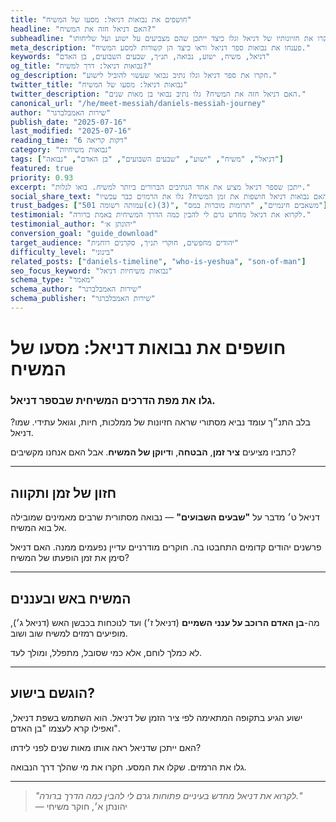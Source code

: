 ```yaml
---
title: "חושפים את נבואות דניאל: מסעו של המשיח"
headline: "האם דניאל חזה את המשיח?"
subheadline: "חקרו את חזיונותיו של דניאל וגלו כיצד ייתכן שהם מצביעים על ישוע ועל שליחותו"
meta_description: "פענחו את נבואות ספר דניאל וראו כיצד הן קשורות למסע המשיח."
keywords: "דניאל, משיח, ישוע, נבואה, תנ״ך, שבעים השבועים, בן האדם"
og_title: "נבואות דניאל: דרך למשיח?"
og_description: "חקרו את ספר דניאל וגלו נתיב נבואי שעשוי להוביל לישוע."
twitter_title: "נבואות דניאל: מסעו של המשיח"
twitter_description: "האם דניאל חזה את המשיח? גלו נתיב נבואי בן מאות שנים."
canonical_url: "/he/meet-messiah/daniels-messiah-journey"
author: "שירות האמבלברגר"
publish_date: "2025-07-16"
last_modified: "2025-07-16"
reading_time: "6 דקות קריאה"
category: "נבואות משיחיות"
tags: ["דניאל", "משיח", "ישוע", "שבעים השבועים", "בן האדם", "נבואה"]
featured: true
priority: 0.93
excerpt: "ייתכן שספר דניאל מציע את אחד הנתיבים הברורים ביותר למשיח. בואו לגלות."
social_share_text: "האם נבואות דניאל חושפות את זמן המשיח? גלו את הרמזים כבר עכשיו."
trust_badges: ["עמותה רשומה 501(c)(3)", "משאבים חינמיים", "תרומות מוכרות במס"]
testimonial: "לקרוא את דניאל מחדש גרם לי להבין כמה הדרך המשיחית באמת ברורה."
testimonial_author: "יהונתן א׳"
conversion_goal: "guide_download"
target_audience: "יהודים מחפשים, חוקרי תנ״ך, סקרנים רוחנית"
difficulty_level: "בינוני"
related_posts: ["daniels-timeline", "who-is-yeshua", "son-of-man"]
seo_focus_keyword: "נבואות משיחיות דניאל"
schema_type: "מאמר"
schema_author: "שירות האמבלברגר"
schema_publisher: "שירות האמבלברגר"
---
```


# חושפים את נבואות דניאל: מסעו של המשיח

### גלו את מפת הדרכים המשיחית שבספר דניאל.

בלב התנ״ך עומד נביא מסתורי שראה חזיונות של ממלכות, חיות, וגואל עתידי. שמו? דניאל.

כתביו מציעים **ציר זמן**, **הבטחה**, ו**דיוקן של המשיח**. אבל האם אנחנו מקשיבים?

---

## חזון של זמן ותקווה

דניאל ט׳ מדבר על **"שבעים השבועים"** — נבואה מסתורית שרבים מאמינים שמובילה אל בוא המשיח.

פרשנים יהודים קדומים התחבטו בה. חוקרים מודרניים עדיין נפעמים ממנה. האם דניאל סימן את זמן הופעתו של המשיח?

---

## המשיח באש ובעננים

מה-**בן האדם הרוכב על ענני השמיים** (דניאל ז׳) ועד לנוכחות בכבשן האש (דניאל ג׳), מופיעים רמזים למשיח שוב ושוב.

לא כמלך לוחם, אלא כמי שסובל, מתפלל, ומולך לעד.

---

## הוגשם בישוע?

ישוע הגיע בתקופה המתאימה לפי ציר הזמן של דניאל. הוא השתמש בשפת דניאל, ואפילו קרא לעצמו "בן האדם".

האם ייתכן שדניאל ראה אותו מאות שנים לפני לידתו?

גלו את הרמזים. שקלו את המסע. חקרו את מי שהלך דרך הנבואה.

---

> _"לקרוא את דניאל מחדש בעיניים פתוחות גרם לי להבין כמה הדרך ברורה."_  
> — יהונתן א׳, חוקר משיחי
